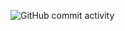![GitHub commit activity](https://img.shields.io/github/commit-activity/m/heartshapedbox/python?color=8338ec&label=commits&logo=python&logoColor=white)
